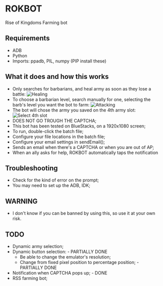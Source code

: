 # ROKBOT
Rise of Kingdoms Farming bot

## Requirements

- ADB
- Python
- Imports: ppadb, PIL, numpy (PIP install these)

## What it does and how this works
- Only searches for barbarians, and heal army as soon as they lose a battle: ![Healing](https://i.imgur.com/u53PuFz.gif)
- To choose a barbarian level, search manually for one, selecting the barb's level you want the bot to farm: ![Attacking](https://i.imgur.com/NetEsMt.gif)
- The bot will chose the army you saved on the 4th army slot: ![Select 4th slot](https://image.prntscr.com/image/8Y7qyWjXSdS-0BE36PPQaw.png)
- DOES NOT GO TROUGH THE CAPTCHA;
- This bot has been tested on BlueStacks, on a 1920x1080 screen;
- To run, double-click the batch file;
- Configure your file locations in the batch file;
- Configure your email settings in sendEmail();
- Sends an email when there's a CAPTCHA or when you are out of AP;
- When an ally asks for help, ROKBOT automatically taps the notification

## Troubleshooting
- Check for the kind of error on the prompt;
- You may need to set up the ADB, IDK;

## WARNING
- I don't know if you can be banned by using this, so use it at  your own risk.

## TODO
- Dynamic army selection;
- Dynamic button selection: - PARTIALLY DONE
  - Be able to change the emulator's resolution;
  - Change from fixed pixel position to percentage position; - PARTIALLY DONE
- Notification when CAPTCHA pops up; - DONE
- RSS farming bot;
